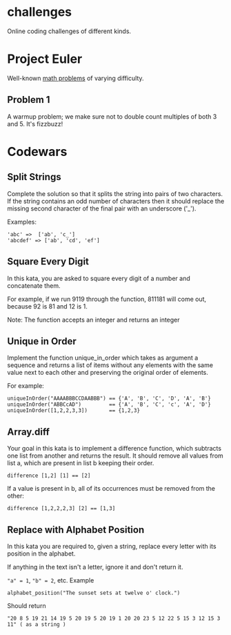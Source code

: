 # challenges
Online coding challenges of different kinds.

# Project Euler
Well-known [math problems](https://projecteuler.net/) of varying difficulty.

## Problem 1
A warmup problem; we make sure not to double count multiples of both 3 and 5. It's fizzbuzz!

# Codewars

## Split Strings
Complete the solution so that it splits the string into pairs of two characters. If the string contains an odd number of characters then it should replace the missing second character of the final pair with an underscore ('_').

Examples:
```
'abc' =>  ['ab', 'c_']
'abcdef' => ['ab', 'cd', 'ef']
```

## Square Every Digit
In this kata, you are asked to square every digit of a number and concatenate them.

For example, if we run 9119 through the function, 811181 will come out, because 92 is 81 and 12 is 1.

Note: The function accepts an integer and returns an integer

## Unique in Order
Implement the function unique_in_order which takes as argument a sequence and returns a list of items without any elements with the same value next to each other and preserving the original order of elements.

For example:
```
uniqueInOrder("AAAABBBCCDAABBB") == {'A', 'B', 'C', 'D', 'A', 'B'}
uniqueInOrder("ABBCcAD")         == {'A', 'B', 'C', 'c', 'A', 'D'}
uniqueInOrder([1,2,2,3,3])       == {1,2,3}
```

## Array.diff
Your goal in this kata is to implement a difference function, which subtracts one list from another and returns the result.
It should remove all values from list a, which are present in list b keeping their order.
```
difference [1,2] [1] == [2]
```
If a value is present in b, all of its occurrences must be removed from the other:
```
difference [1,2,2,2,3] [2] == [1,3]
```

## Replace with Alphabet Position
In this kata you are required to, given a string, replace every letter with its position in the alphabet.

If anything in the text isn't a letter, ignore it and don't return it.

`"a" = 1`, `"b" = 2`, etc.
Example
```
alphabet_position("The sunset sets at twelve o' clock.")
```
Should return 
```
"20 8 5 19 21 14 19 5 20 19 5 20 19 1 20 20 23 5 12 22 5 15 3 12 15 3 11" ( as a string )
```
